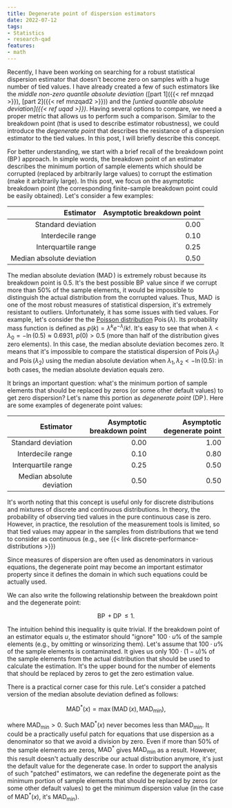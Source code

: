 ```yaml
---
title: Degenerate point of dispersion estimators
date: 2022-07-12
tags:
- Statistics
- research-qad
features:
- math
---
```


Recently, I have been working on searching for a robust statistical dispersion estimator
  that doesn't become zero on samples with a huge number of tied values.
I have already created a few of such estimators like
  the *middle non-zero quantile absolute deviation* ([part 1]({{< ref mnzqad >}}), [part 2]({{< ref mnzqad2 >}})) and
  the *[untied quantile absolute deviation]({{< ref uqad >}})*.
Having several options to compare, we need a proper metric that allows us to perform such a comparison.
Similar to the breakdown point (that is used to describe estimator robustness),
  we could introduce the *degenerate point* that describes the resistance of a dispersion estimator to the tied values.
In this post, I will briefly describe this concept.

<!--more-->

For better understanding, we start with a brief recall of the breakdown point ($\operatorname{BP}$) approach.
In simple words,
  the breakdown point of an estimator describes the minimum portion of sample elements which should be corrupted
  (replaced by arbitrarily large values) to corrupt the estimation (make it arbitrarily large).
In this post, we focus on the asymptotic breakdown point
  (the corresponding finite-sample breakdown point could be easily obtained).
Let's consider a few examples:

| Estimator                 | Asymptotic breakdown point |
|--------------------------:|---------------------------:|
| Standard deviation        | 0.00                       |
| Interdecile range         | 0.10                       |
| Interquartile range       | 0.25                       |
| Median absolute deviation | 0.50                       |

The median absolute deviation ($\operatorname{MAD}$) is extremely robust because its breakdown point is 0.5.
It's the best possible $\operatorname{BP}$ value since if we corrupt more than $50\%$ of the sample elements,
  it would be impossible to distinguish the actual distribution from the corrupted values.
Thus, $\operatorname{MAD}$ is one of the most robust measures of statistical dispersion,
 it's extremely resistant to outliers.
Unfortunately, it has some issues with tied values.
For example, let's consider the the [Poisson distribution](https://en.wikipedia.org/wiki/Poisson_distribution)
  $\operatorname{Pois}(\lambda)$.
Its probability mass function is defined as $p(k)=\lambda^k e^{-\lambda} / k!$.
It's easy to see that when $\lambda < \lambda_0 = -\ln(0.5) \approx 0.6931$,
  $p(0) > 0.5$ (more than half of the distribution gives zero elements).
In this case, the median absolute deviation becomes zero.
It means that it's impossible to compare the statistical dispersion of
  $\operatorname{Pois}(\lambda_1)$ and $\operatorname{Pois}(\lambda_2)$
  using the median absolute deviation when $\lambda_1, \lambda_2 < -\ln(0.5)$:
  in both cases, the median absolute deviation equals zero.

It brings an important question: what's the minimum portion of sample elements
  that should be replaced by zeros (or some other default values) to get zero dispersion?
Let's name this portion as *degenerate point* ($\operatorname{DP}$).
Here are some examples of degenerate point values:

| Estimator                 | Asymptotic breakdown point | Asymptotic degenerate point |
|--------------------------:|---------------------------:|----------------------------:|
| Standard deviation        | 0.00                       | 1.00                        |
| Interdecile range         | 0.10                       | 0.80                        |
| Interquartile range       | 0.25                       | 0.50                        |
| Median absolute deviation | 0.50                       | 0.50                        |

It's worth noting that this concept is useful only for discrete distributions and
  mixtures of discrete and continuous distributions.
In theory, the probability of observing tied values in the pure continuous case is zero.
However, in practice, the resolution of the measurement tools is limited,
  so that tied values may appear in the samples from distributions that we tend to consider as continuous
  (e.g., see {{< link discrete-performance-distributions >}})

Since measures of dispersion are often used as denominators in various equations,
  the degenerate point may become an important estimator property
  since it defines the domain in which such equations could be actually used.

We can also write the following relationship between the breakdown point and the degenerate point:

$$
\operatorname{BP}+\operatorname{DP} \leq 1.
$$

The intuition behind this inequality is quite trivial.
If the breakdown point of an estimator equals $u$, the estimator should "ignore" $100\cdot u\%$
  of the sample elements (e.g., by omitting or winsorizing them).
Let's assume that $100\cdot u\%$ of the sample elements is contaminated.
It gives us only $100\cdot (1-u)\%$ of the sample elements from the actual distribution
  that should be used to calculate the estimation.
It's the upper bound for the number of elements that should be replaced by zeros to get the zero estimation value.

There is a practical corner case for this rule.
Let's consider a patched version of the median absolute deviation defined as follows:

$$
\operatorname{MAD}^*(x) = \max(\operatorname{MAD}(x), \operatorname{MAD}_{\min}),
$$

where $\operatorname{MAD}_{\min} > 0$.
Such $\operatorname{MAD}^*(x)$ never becomes less than $\operatorname{MAD}_{\min}$.
It could be a practically useful patch for equations that use dispersion as a denominator
  so that we avoid a division by zero.
Even if more than $50\%$ of the sample elements are zeros, $\operatorname{MAD}^*$
  gives $\operatorname{MAD}_{\min}$ as a result.
However, this result doesn't actually describe our actual distribution anymore,
  it's just the default value for the degenerate case.
In order to support the analysis of such "patched" estimators,
  we can redefine the degenerate point as the minimum portion of sample elements
  that should be replaced by zeros (or some other default values) to get the minimum dispersion value
    (in the case of $\operatorname{MAD}^*(x)$, it's $\operatorname{MAD}_{\min}$).